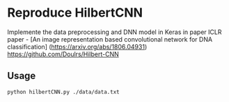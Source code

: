 # Reproduce HilbertCNN

Implemente the data preprocessing and DNN model in Keras in paper ICLR paper - [An image representation based convolutional network for DNA classification] (https://arxiv.org/abs/1806.04931) https://github.com/Doulrs/Hilbert-CNN

## Usage

```
python hilbertCNN.py ./data/data.txt
```
